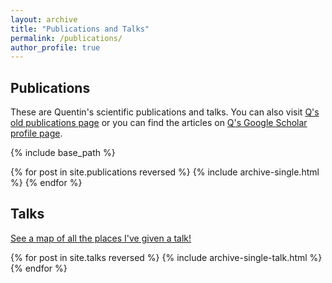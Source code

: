 ```yaml
---
layout: archive
title: "Publications and Talks"
permalink: /publications/
author_profile: true
---
```


## Publications

These are Quentin's scientific publications and talks. You can also visit [Q's old publications page](https://quentinread.weebly.com/publications) or you can find the articles on [Q's Google Scholar profile page](https://scholar.google.com/citations?user=nW17_vcAAAAJ&hl=en).

{% include base_path %}

{% for post in site.publications reversed %}
  {% include archive-single.html %}
{% endfor %}

## Talks

<p style="text-decoration:underline;"><a href="/talkmap.html">See a map of all the places I've given a talk!</a></p>

{% for post in site.talks reversed %}
  {% include archive-single-talk.html %}
{% endfor %}
